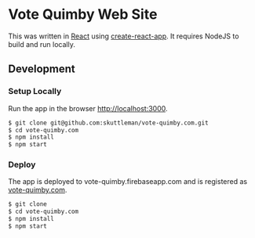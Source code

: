 # Vote Quimby Web Site

This was written in [React](https://reactjs.org/) using [create-react-app](https://www.npmjs.com/package/create-react-app). It requires NodeJS to build and run locally.

## Development

### Setup Locally

Run the app in the browser [http://localhost:3000](http://localhost:3000).

```bash
$ git clone git@github.com:skuttleman/vote-quimby.com.git
$ cd vote-quimby.com
$ npm install
$ npm start
```

### Deploy

The app is deployed to vote-quimby.firebaseapp.com and is registered as [vote-quimby.com](http://vote-quimby.com).

```bash
$ git clone
$ cd vote-quimby.com
$ npm install
$ npm start
```
